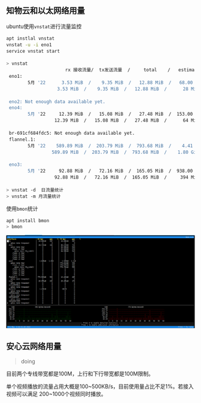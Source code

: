 ## 知物云和以太网络用量

ubuntu使用`vnstat`进行流量监控

```sh
apt instlal vnstat
vnstat -u -i eno1
service vnstat start

> vnstat
                      rx 接收流量/  tx发送流量  /     total    /   estimated
 eno1:
        5月 '22      3.53 MiB  /    9.35 MiB  /   12.88 MiB  /   68.00 MiB
                   3.53 MiB  /    9.35 MiB  /   12.88 MiB  /      28 MiB

 eno2: Not enough data available yet.
 eno4:
        5月 '22     12.39 MiB  /   15.08 MiB  /   27.48 MiB  /  153.00 MiB
                  12.39 MiB  /   15.08 MiB  /   27.48 MiB  /      64 MiB

 br-691cf684fdc5: Not enough data available yet.
 flannel.1:
        5月 '22    589.89 MiB  /  203.79 MiB  /  793.68 MiB  /    4.41 GiB
                 589.89 MiB  /  203.79 MiB  /  793.68 MiB  /    1.80 GiB

 eno3:
        5月 '22     92.88 MiB  /   72.16 MiB  /  165.05 MiB  /  938.00 MiB
                  92.88 MiB  /   72.16 MiB  /  165.05 MiB  /     394 MiB
                  
> vnstat -d  日流量统计
> vnstat -m 月流量统计
```



使用`bmon`统计

```sh
apt install bmon
> bmon
```

![image-20220506103150090](imgs/网络压力评估/image-20220506103150090.png)



## 安心云网络用量

> doing



目前两个专线带宽都是100M，上行和下行带宽都是100M限制。

单个视频播放的流量占用大概是100~500KB/s，目前使用量占比不足1%。若接入视频可以满足 200~1000个视频同时播放。

